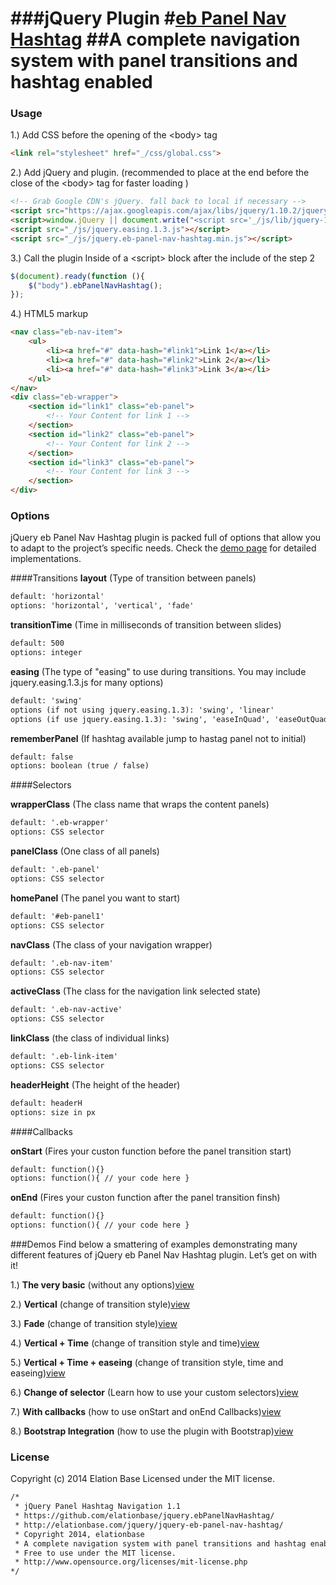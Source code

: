 ###jQuery Plugin 
#[eb Panel Nav Hashtag](http://elationbase.com/jquery/jquery-eb-panel-nav-hashtag/)
##A complete navigation system with panel transitions and hashtag enabled
================================

### Usage
1.) Add CSS before the opening of the &lt;body&gt; tag
`````html
<link rel="stylesheet" href="_/css/global.css">
`````
2.) Add jQuery and plugin.
(recommended to place at the end before the close of the &lt;body&gt; tag for faster loading )
`````html
<!-- Grab Google CDN's jQuery. fall back to local if necessary -->
<script src="https://ajax.googleapis.com/ajax/libs/jquery/1.10.2/jquery.min.js"></script>
<script>window.jQuery || document.write("<script src='_/js/lib/jquery-1.10.2.min.js'>\x3C/script>")</script>
<script src="_/js/jquery.easing.1.3.js"></script>
<script src="_/js/jquery.eb-panel-nav-hashtag.min.js"></script>
`````
3.) Call the plugin Inside of a &lt;script&gt; block after the include of the step 2
`````javascript
$(document).ready(function (){
    $("body").ebPanelNavHashtag();
});
`````
4.) HTML5 markup
`````html
<nav class="eb-nav-item">
    <ul>
        <li><a href="#" data-hash="#link1">Link 1</a></li>
        <li><a href="#" data-hash="#link2">Link 2</a></li>
        <li><a href="#" data-hash="#link3">Link 3</a></li>
    </ul>
</nav>
<div class="eb-wrapper">
    <section id="link1" class="eb-panel">
        <!-- Your Content for link 1 -->
    </section>
    <section id="link2" class="eb-panel">
        <!-- Your Content for link 2 -->
    </section>
    <section id="link3" class="eb-panel">
        <!-- Your Content for link 3 -->
    </section>
</div>
`````
### Options
jQuery eb Panel Nav Hashtag plugin is packed full of options that allow you to adapt to the project’s specific needs. Check the <a href="http://elationbase.com/jquery/jquery-eb-panel-nav-hashtag/#demos">demo page</a> for detailed implementations.

####Transitions
<b>layout</b> (Type of transition between panels)
`````html
default: 'horizontal'
options: 'horizontal', 'vertical', 'fade'
`````
<b>transitionTime</b> (Time in milliseconds of transition between slides)
`````html
default: 500
options: integer
`````
<b>easing</b> (The type of "easing" to use during transitions. You may include jquery.easing.1.3.js for many options)
`````html
default: 'swing'
options (if not using jquery.easing.1.3): 'swing', 'linear'
options (if use jquery.easing.1.3): 'swing', 'easeInQuad', 'easeOutQuad', 'easeInOutQuad', 'easeInCubic', 'easeOutCubic', 'easeInOutCubic', 'easeInQuart', 'easeOutQuart', 'easeInOutQuart', 'easeInQuint', 'easeOutQuint', 'easeInOutQuint', 'easeInSine', 'easeOutSine', 'easeInOutSine', 'easeInExpo', 'easeOutExpo', 'easeInOutExpo', 'easeInCirc', 'easeOutCirc', 'easeInOutCirc', 'easeInElastic', 'easeOutElastic', 'easeInOutElastic', 'easeInBack', 'easeOutBack', 'easeInOutBack', 'easeInBounce', 'easeOutBounce', 'easeInOutBounce'
`````
<b>rememberPanel</b> (If hashtag available jump to hastag panel not to initial)
`````html
default: false
options: boolean (true / false)
`````
####Selectors

<b>wrapperClass</b> (The class name that wraps the content panels)
`````html
default: '.eb-wrapper'
options: CSS selector
`````
<b>panelClass</b> (One class of all panels)
`````html
default: '.eb-panel'
options: CSS selector
`````
<b>homePanel</b> (The panel you want to start)
`````html
default: '#eb-panel1'
options: CSS selector
`````
<b>navClass</b> (The class of your navigation wrapper)
`````html
default: '.eb-nav-item'
options: CSS selector
`````
<b>activeClass</b> (The class for the navigation link selected state)
`````html
default: '.eb-nav-active'
options: CSS selector
`````
<b>linkClass</b> (the class of individual links)
`````html
default: '.eb-link-item'
options: CSS selector
`````
<b>headerHeight</b> (The height of the header)
`````html
default: headerH
options: size in px
`````
####Callbacks

<b>onStart</b> (Fires your custon function before the panel transition start)
`````html
default: function(){}
options: function(){ // your code here }
`````
<b>onEnd</b> (Fires your custon function after the panel transition finsh)
`````html
default: function(){}
options: function(){ // your code here }
`````

###Demos
Find below a smattering of examples demonstrating many different features of jQuery eb Panel Nav Hashtag plugin. Let’s get on with it!

1.) <b>The very basic</b> (without any options)<a href="http://elationbase.com/jquery/jquery-eb-panel-nav-hashtag/demos/basic.html" target="_blank">view</a>

2.) <b>Vertical</b> (change of transition style)<a href="http://elationbase.com/jquery/jquery-eb-panel-nav-hashtag/demos/vertical.html" target="_blank">view</a>

3.) <b>Fade</b> (change of transition style)<a href="http://elationbase.com/jquery/jquery-eb-panel-nav-hashtag/demos/fade.html" target="_blank">view</a>

4.) <b>Vertical + Time</b> (change of transition style and time)<a href="http://elationbase.com/jquery/jquery-eb-panel-nav-hashtag/demos/vertical-time.html" target="_blank">view</a>

5.) <b>Vertical + Time + easeing</b> (change of transition style, time and easeing)<a href="http://elationbase.com/jquery/jquery-eb-panel-nav-hashtag/demos/vertical-time-easing.html" target="_blank">view</a>

6.) <b>Change of selector</b> (Learn how to use your custom selectors)<a href="http://elationbase.com/jquery/jquery-eb-panel-nav-hashtag/demos/selectors.html" target="_blank">view</a>

7.) <b>With callbacks</b> (how to use onStart and onEnd Callbacks)<a href="http://elationbase.com/jquery/jquery-eb-panel-nav-hashtag/demos/callbacks.html" target="_blank">view</a>

8.) <b>Bootstrap Integration</b> (how to use the plugin with Bootstrap)<a href="http://elationbase.com/jquery/jquery-eb-panel-nav-hashtag/demos/bootstrap.html" target="_blank">view</a>


### License
Copyright (c) 2014 Elation Base
Licensed under the MIT license.
`````html
/*
 * jQuery Panel Hashtag Navigation 1.1
 * https://github.com/elationbase/jquery.ebPanelNavHashtag/
 * http://elationbase.com/jquery/jquery-eb-panel-nav-hashtag/
 * Copyright 2014, elationbase
 * A complete navigation system with panel transitions and hashtag enabled
 * Free to use under the MIT license.
 * http://www.opensource.org/licenses/mit-license.php
*/
`````
